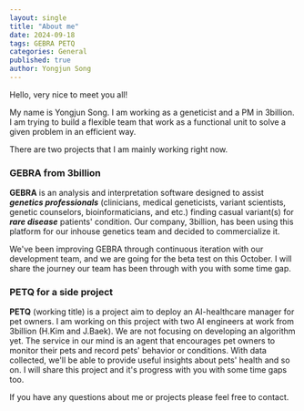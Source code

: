 ```yaml
---
layout: single
title: "About me"
date: 2024-09-18
tags: GEBRA PETQ
categories: General
published: true
author: Yongjun Song
---
```


Hello, very nice to meet you all!

My name is Yongjun Song. I am working as a geneticist and a PM in 3billion. I am trying to build a flexible team that work as a functional unit to solve a given problem in an efficient way.

There are two projects that I am mainly working right now.

### **GEBRA** from 3billion ###

**GEBRA** is an analysis and interpretation software designed to assist ***genetics professionals*** (clinicians, medical geneticists, variant scientists, genetic counselors, bioinformaticians, and etc.) finding casual variant(s) for ***rare disease*** patients' condition. Our company, 3billion, has been using this platform for our inhouse genetics team and decided to commercialize it. 

We've been improving GEBRA through continuous iteration with our development team, and we are going for the beta test on this October. I will share the journey our team has been through with you with some time gap.

### **PETQ** for a side project ###

**PETQ** (working title) is a project aim to deploy an AI-healthcare manager for pet owners. I am working on this project with two AI engineers at work from 3billion (H.Kim and J.Baek). We are not focusing on developing an algorithm yet. The service in our mind is an agent that encourages pet owners to monitor their pets and record pets' behavior or conditions. With data collected, we'll be able to provide useful insights about pets' health and so on. I will share this project and it's progress with you with some time gaps too.

If you have any questions about me or projects please feel free to contact.


